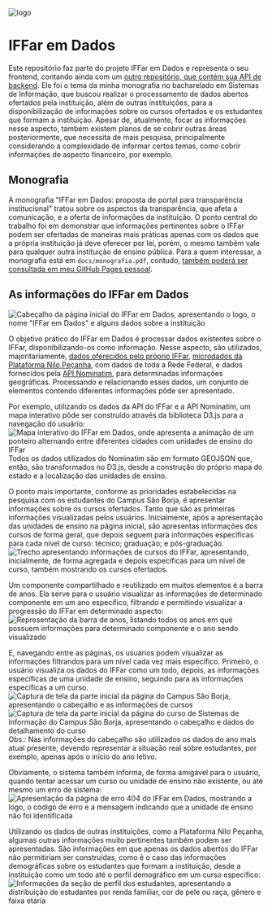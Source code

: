 ![logo](/docs/img/logo.svg "IFFar em Dados")

# IFFar em Dados

Este repositório faz parte do projeto IFFar em Dados e representa o seu frontend, contando ainda com um [outro repositório, que contém sua API de backend](https://github.com/leonartex/iffar-em-dados-api). Ele foi o tema da minha monografia no bacharelado em Sistemas de Informação, que buscou realizar o processamento de dados abertos ofertados pela instituição, além de outras instituições, para a disponibilização de informações sobre os cursos ofertados e os estudantes que formam a instituição. Apesar de, atualmente, focar as informações nesse aspecto, também existem planos de se cobrir outras áreas posteriormente, que necessita de mais pesquisa, principalmente considerando a complexidade de informar certos temas, como cobrir informações de aspecto financeiro, por exemplo.

## Monografia

A monografia "IFFar em Dados: proposta de portal para transparência institucional" tratou sobre os aspectos da transparência, que afeta a comunicação, e a oferta de informações da instituição. O ponto central do trabalho foi em demonstrar que informações pertinentes sobre o IFFar podem ser ofertadas de maneiras mais práticas apenas com os dados que a própria instituição já deve oferecer por lei, porém, o mesmo também vale para qualquer outra instituição de ensino pública. Para a quem interessar, a monografia está em `docs/monografia.pdf`, contudo, [também poderá ser consultada em meu GitHub Pages pessoal](http://leonartex.fsdfsfsfs/iffar-em-dados/monografia).

## As informações do IFFar em Dados

![Cabeçalho da página inicial do IFFar em Dados, apresentando o logo, o nome "IFFar em Dados" e alguns dados sobre a instituição](/docs/img/iffar-home.png "Página inicial do IFFar em Dados")

O objetivo prático do IFFar em Dados é processar dados existentes sobre o IFFar, disponibilizando-os como informação. Nesse aspecto, são utilizados, majoritariamente, [dados oferecidos pelo próprio IFFar](https://dados.iffarroupilha.edu.br/), [microdados da Plataforma Nilo Peçanha](http://dadosabertos.mec.gov.br/pnp), com dados de toda a Rede Federal, e dados fornecidos pela [API Nominatim](https://nominatim.openstreetmap.org/), para determinadas informações geográficas. Processando e relacionando esses dados, um conjunto de elementos contendo diferentes informações pôde ser apresentado.

Por exemplo, utilizando os dados da API do IFFar e a API Nominatim, um mapa interativo pôde ser construído através da biblioteca D3.js para a navegação do usuário:
![Mapa interativo do IFFar em Dados, onde apresenta a animação de um ponteiro alternando entre diferentes cidades com unidades de ensino do IFFar](/docs/img/mapa.gif "Mapa interativo do IFFar em Dados")
Todos os dados utilizados do Nominatim são em formato GEOJSON que, então, são transformados no D3.js, desde a construção do próprio mapa do estado e a localização das unidades de ensino.

O ponto mais importante, conforme as prioridades estabelecidas na pesquisa com os estudantes do Campus São Borja, é apresentar informações sobre os cursos ofertados. Tanto que são as primeiras informações visualizadas pelos usuários. Inicialmente, após a apresentação das unidades de ensino na página inicial, são apresentas informações dos cursos de forma geral, que depois seguem para informações específicas para cada nível de curso: técnico; graduação; e pós-graduação.
![Trecho apresentando informações de cursos do IFFar, apresentando, inicialmente, de forma agregada e depois específicas para um nível de curso, também mostrando os cursos ofertados.](/docs/img/iffar-tecnico.png "Apresentação de informações sobre cursos")

Um componente compartilhado e reutilizado em muitos elementos é a barra de anos. Ela serve para o usuário visualizar as informações de determinado componente em um ano específico, filtrando e permitindo visualizar a progressão do IFFar em determinado aspecto:
![Representação da barra de anos, listando todos os anos em que possuem informações para determinado componente e o ano sendo visualizado](/docs/img/barrra-anos.png "Componente da barra de anos")

E, navegando entre as páginas, os usuários podem visualizar as informações filtrandos para um nível cada vez mais específico. Primeiro, o usuário visualiza os dados do IFFar como um todo, depois, as informações específicas de uma unidade de ensino, seguindo para as informações específicas a um curso.
![Captura de tela da parte inicial da página do Campus São Borja, apresentando o cabeçalho e as informações de cursos](/docs/img/unidade.png "Início da página do Campus São Borja")
![Captura de tela da parte inicial da página do curso de Sistemas de Informação do Campus São Borja, apresentando o cabeçalho e dados do detalhamento do curso](/docs/img/curso.png "Início da página do curso de Sistemas de Informação do Campus São Borja")
Obs.: Nas informações do cabeçalho são utilizados os dados do ano mais atual presente, devendo representar a situação real sobre estudantes, por exemplo, apenas após o início do ano letivo.

Obviamente, o sistema também informa, de forma amigável para o usuário, quando tentar acessar um curso ou unidade de ensino não existente, ou até mesmo um erro de sistema:
![Apresentação da página de erro 404 do IFFar em Dados, mostrando a logo, o código de erro e a mensagem indicando que a unidade de ensino não foi identificada](/docs/img/404.png "Página de erro 404 do IFFar em Dados")

Utilizando os dados de outras instituições, como a Plataforma Nilo Peçanha, algumas outras informações muito pertinentes também podem ser apresentadas. São informações em que apenas os dados abertos do IFFar não permitiriam ser construídas, como é o caso das informações demográficas sobre os estudantes que formam a instituição, desde a instituição como um todo até o perfil demográfico em um curso específico:
![Informações da seção de perfil dos estudantes, apresentando a distribuição de estudantes por renda familiar, cor de pele ou raça, gênero e faixa etária](/docs/img/perfil.png "Seção de perfil dos estudantes")